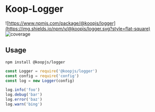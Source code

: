 # Koop-Logger
![https://www.npmjs.com/package/@koopjs/logger](https://img.shields.io/npm/v/@koopjs/logger.svg?style=flat-square)
![coverage](https://raw.githubusercontent.com/koopjs/koop/master/packages/logger/coverage.svg)
## Usage
`npm install @koopjs/logger`
```javascript
const Logger = require('@koopjs/logger')
const config = require('config')
const log = new Logger(config)

log.info('foo')
log.debug('bar')
log.error('baz')
log.warn('bing')
```
